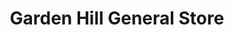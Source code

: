 ---
title: "Garden Hill General Store"
url: /campbellcroft/garden-hill-general-store/
shop: Dorfladen
---